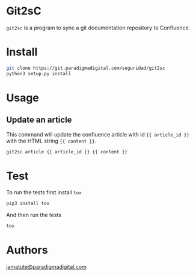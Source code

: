 # Git2sC

`git2sc` is a program to sync a git documentation repository to Confluence.

# Install

```bash
git clone https://git.paradigmadigital.com/seguridad/git2sc
python3 setup.py install
```

# Usage

## Update an article

This command will update the confluence article with id `{{ article_id }}` with
the HTML string `{{ content }}`.

```bash
git2sc article {{ article_id }} {{ content }}
```

# Test

To run the tests first install `tox`

```bash
pip3 install tox
```

And then run the tests

```bash
tox
```

# Authors

jamatute@paradigmadigital.com
